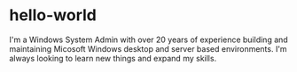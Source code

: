 # hello-world

I'm a Windows System Admin with over 20 years of experience building and maintaining Micosoft Windows desktop and server based environments. I'm always looking to learn new things and expand my skills. 

